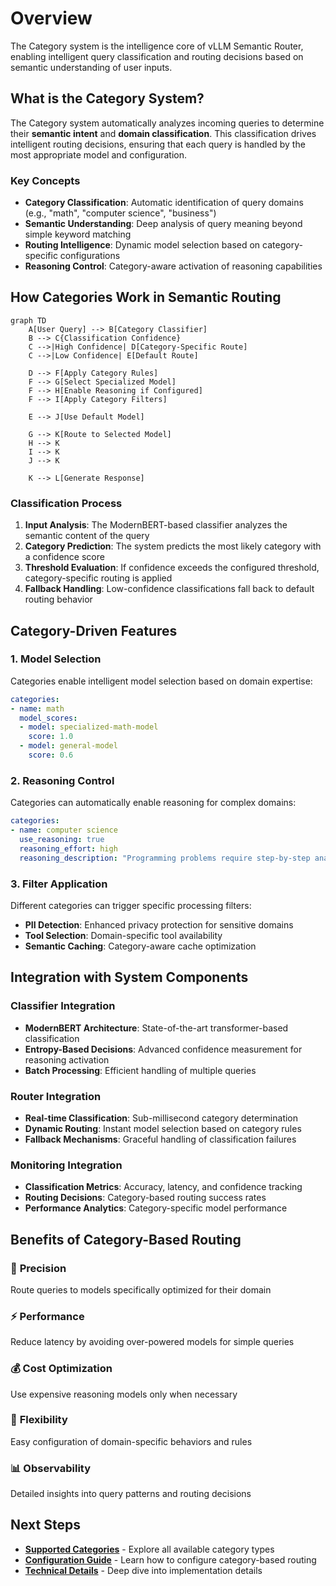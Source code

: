 # Overview

The Category system is the intelligence core of vLLM Semantic Router, enabling intelligent query classification and routing decisions based on semantic understanding of user inputs.

## What is the Category System?

The Category system automatically analyzes incoming queries to determine their **semantic intent** and **domain classification**. This classification drives intelligent routing decisions, ensuring that each query is handled by the most appropriate model and configuration.

### Key Concepts

- **Category Classification**: Automatic identification of query domains (e.g., "math", "computer science", "business")
- **Semantic Understanding**: Deep analysis of query meaning beyond simple keyword matching
- **Routing Intelligence**: Dynamic model selection based on category-specific configurations
- **Reasoning Control**: Category-aware activation of reasoning capabilities

## How Categories Work in Semantic Routing

```mermaid
graph TD
    A[User Query] --> B[Category Classifier]
    B --> C{Classification Confidence}
    C -->|High Confidence| D[Category-Specific Route]
    C -->|Low Confidence| E[Default Route]

    D --> F[Apply Category Rules]
    F --> G[Select Specialized Model]
    F --> H[Enable Reasoning if Configured]
    F --> I[Apply Category Filters]

    E --> J[Use Default Model]

    G --> K[Route to Selected Model]
    H --> K
    I --> K
    J --> K

    K --> L[Generate Response]
```

### Classification Process

1. **Input Analysis**: The ModernBERT-based classifier analyzes the semantic content of the query
2. **Category Prediction**: The system predicts the most likely category with a confidence score
3. **Threshold Evaluation**: If confidence exceeds the configured threshold, category-specific routing is applied
4. **Fallback Handling**: Low-confidence classifications fall back to default routing behavior

## Category-Driven Features

### 1. Model Selection

Categories enable intelligent model selection based on domain expertise:

```yaml
categories:
- name: math
  model_scores:
  - model: specialized-math-model
    score: 1.0
  - model: general-model
    score: 0.6
```

### 2. Reasoning Control

Categories can automatically enable reasoning for complex domains:

```yaml
categories:
- name: computer science
  use_reasoning: true
  reasoning_effort: high
  reasoning_description: "Programming problems require step-by-step analysis"
```

### 3. Filter Application

Different categories can trigger specific processing filters:

- **PII Detection**: Enhanced privacy protection for sensitive domains
- **Tool Selection**: Domain-specific tool availability
- **Semantic Caching**: Category-aware cache optimization

## Integration with System Components

### Classifier Integration

- **ModernBERT Architecture**: State-of-the-art transformer-based classification
- **Entropy-Based Decisions**: Advanced confidence measurement for reasoning activation
- **Batch Processing**: Efficient handling of multiple queries

### Router Integration

- **Real-time Classification**: Sub-millisecond category determination
- **Dynamic Routing**: Instant model selection based on category rules
- **Fallback Mechanisms**: Graceful handling of classification failures

### Monitoring Integration

- **Classification Metrics**: Accuracy, latency, and confidence tracking
- **Routing Decisions**: Category-based routing success rates
- **Performance Analytics**: Category-specific model performance

## Benefits of Category-Based Routing

### 🎯 **Precision**
Route queries to models specifically optimized for their domain

### ⚡ **Performance**
Reduce latency by avoiding over-powered models for simple queries

### 💰 **Cost Optimization**
Use expensive reasoning models only when necessary

### 🔧 **Flexibility**
Easy configuration of domain-specific behaviors and rules

### 📊 **Observability**

Detailed insights into query patterns and routing decisions

## Next Steps

- [**Supported Categories**](supported-categories.md) - Explore all available category types
- [**Configuration Guide**](configuration.md) - Learn how to configure category-based routing
- [**Technical Details**](technical-details.md) - Deep dive into implementation details
